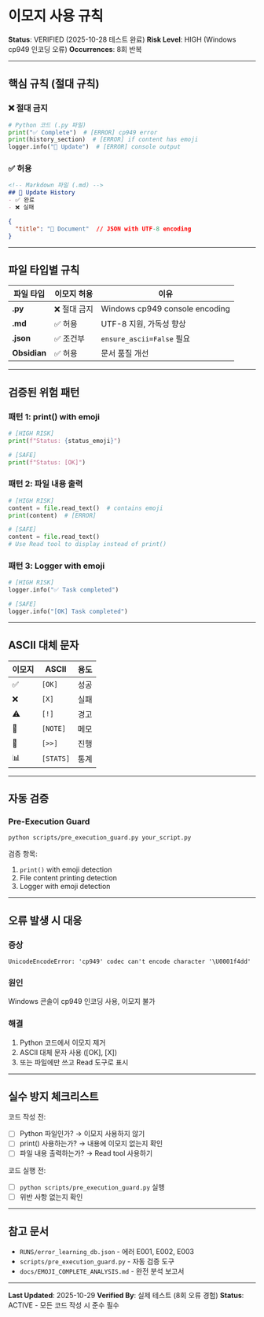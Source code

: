 # 이모지 사용 규칙

**Status**: VERIFIED (2025-10-28 테스트 완료)
**Risk Level**: HIGH (Windows cp949 인코딩 오류)
**Occurrences**: 8회 반복

---

## 핵심 규칙 (절대 규칙)

### ❌ 절대 금지
```python
# Python 코드 (.py 파일)
print("✅ Complete")  # [ERROR] cp949 error
print(history_section)  # [ERROR] if content has emoji
logger.info("📝 Update")  # [ERROR] console output
```

### ✅ 허용
```markdown
<!-- Markdown 파일 (.md) -->
## 📝 Update History
- ✅ 완료
- ❌ 실패
```

```json
{
  "title": "📝 Document"  // JSON with UTF-8 encoding
}
```

---

## 파일 타입별 규칙

| 파일 타입 | 이모지 허용 | 이유 |
|----------|-----------|------|
| **.py** | ❌ 절대 금지 | Windows cp949 console encoding |
| **.md** | ✅ 허용 | UTF-8 지원, 가독성 향상 |
| **.json** | ✅ 조건부 | `ensure_ascii=False` 필요 |
| **Obsidian** | ✅ 허용 | 문서 품질 개선 |

---

## 검증된 위험 패턴

### 패턴 1: print() with emoji
```python
# [HIGH RISK]
print(f"Status: {status_emoji}")

# [SAFE]
print(f"Status: [OK]")
```

### 패턴 2: 파일 내용 출력
```python
# [HIGH RISK]
content = file.read_text()  # contains emoji
print(content)  # [ERROR]

# [SAFE]
content = file.read_text()
# Use Read tool to display instead of print()
```

### 패턴 3: Logger with emoji
```python
# [HIGH RISK]
logger.info("✅ Task completed")

# [SAFE]
logger.info("[OK] Task completed")
```

---

## ASCII 대체 문자

| 이모지 | ASCII | 용도 |
|-------|-------|------|
| ✅ | `[OK]` | 성공 |
| ❌ | `[X]` | 실패 |
| ⚠️ | `[!]` | 경고 |
| 📝 | `[NOTE]` | 메모 |
| 🚀 | `[>>]` | 진행 |
| 📊 | `[STATS]` | 통계 |

---

## 자동 검증

### Pre-Execution Guard
```bash
python scripts/pre_execution_guard.py your_script.py
```

검증 항목:
1. `print()` with emoji detection
2. File content printing detection
3. Logger with emoji detection

---

## 오류 발생 시 대응

### 증상
```
UnicodeEncodeError: 'cp949' codec can't encode character '\U0001f4dd'
```

### 원인
Windows 콘솔이 cp949 인코딩 사용, 이모지 불가

### 해결
1. Python 코드에서 이모지 제거
2. ASCII 대체 문자 사용 ([OK], [X])
3. 또는 파일에만 쓰고 Read 도구로 표시

---

## 실수 방지 체크리스트

코드 작성 전:
- [ ] Python 파일인가? → 이모지 사용하지 않기
- [ ] print() 사용하는가? → 내용에 이모지 없는지 확인
- [ ] 파일 내용 출력하는가? → Read tool 사용하기

코드 실행 전:
- [ ] `python scripts/pre_execution_guard.py` 실행
- [ ] 위반 사항 없는지 확인

---

## 참고 문서

- `RUNS/error_learning_db.json` - 에러 E001, E002, E003
- `scripts/pre_execution_guard.py` - 자동 검증 도구
- `docs/EMOJI_COMPLETE_ANALYSIS.md` - 완전 분석 보고서

---

**Last Updated**: 2025-10-29
**Verified By**: 실제 테스트 (8회 오류 경험)
**Status**: ACTIVE - 모든 코드 작성 시 준수 필수

